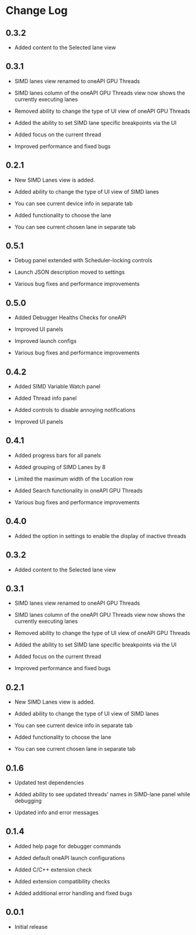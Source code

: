 # Change Log

##  0.3.2

 - Added content to the Selected lane view
##  0.3.1

 - SIMD lanes view renamed to oneAPI GPU Threads

 - SIMD lanes column of the oneAPI GPU Threads view now shows the currently executing lanes

 - Removed ability to change the type of UI view of oneAPI GPU Threads

 - Added the ability to set SIMD lane specific breakpoints via the UI

 - Added focus on the current thread

 - Improved performance and fixed bugs

##  0.2.1

- New SIMD Lanes view is added. 

- Added ability to change the type of UI view of SIMD lanes

- You can see current device info in separate tab

- Added functionality to choose the lane

- You can see current chosen lane in separate tab

##  0.5.1

  - Debug panel extended with Scheduler-locking controls

  - Launch JSON description moved to settings

  - Various bug fixes and performance improvements

##  0.5.0

  - Added Debugger Healths Checks for oneAPI

  - Improved UI panels

  - Improved launch configs

  - Various bug fixes and performance improvements

##  0.4.2

  - Added SIMD Variable Watch panel

  - Added Thread info panel

  - Added controls to disable annoying notifications

  - Improved UI panels

##  0.4.1

  - Added progress bars for all panels

  - Added grouping of SIMD Lanes by 8

  - Limited the maximum width of the Location row

  - Added Search functionality in oneAPI GPU Threads

  - Various bug fixes and performance improvements

##  0.4.0

  - Added the option in settings to enable the display of inactive threads

##  0.3.2

 - Added content to the Selected lane view

##  0.3.1

 - SIMD lanes view renamed to oneAPI GPU Threads

 - SIMD lanes column of the oneAPI GPU Threads view now shows the currently executing lanes

 - Removed ability to change the type of UI view of oneAPI GPU Threads

 - Added the ability to set SIMD lane specific breakpoints via the UI

 - Added focus on the current thread

 - Improved performance and fixed bugs

##  0.2.1

- New SIMD Lanes view is added. 

- Added ability to change the type of UI view of SIMD lanes

- You can see current device info in separate tab

- Added functionality to choose the lane

- You can see current chosen lane in separate tab



##  0.1.6

- Updated test dependencies

- Added ability to see updated threads' names in SIMD-lane panel while debugging

- Updated info and error messages


##  0.1.4

- Added help page for debugger commands

- Added default oneAPI launch configurations

- Added C/C++ extension check

- Added extension compatibility checks

- Added additional error handling and fixed bugs

##  0.0.1

- Initial release
